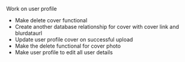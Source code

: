 Work on user profile

- Make delete cover functional
- Create another database relationship for cover with cover link and blurdataurl
- Update user profile cover on successful upload
- Make the delete functional for cover photo
- Make user profile to edit all user details